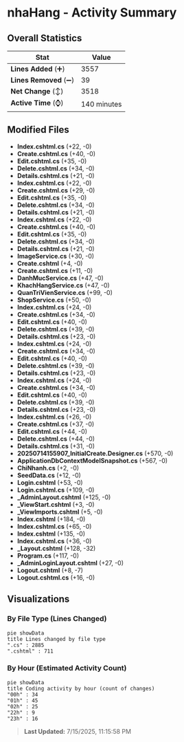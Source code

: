 # nhaHang - Activity Summary 

## Overall Statistics

| Stat                   | Value                                                             |
| ---------------------- | ----------------------------------------------------------------- |
| **Lines Added** (➕)   | 3557                                          |
| **Lines Removed** (➖) | 39                                        |
| **Net Change** (↕)    | 3518                |
| **Active Time** (⌚)   | 140 minutes |


## Modified Files
- **Index.cshtml.cs** (+22, -0)
- **Create.cshtml.cs** (+40, -0)
- **Edit.cshtml.cs** (+35, -0)
- **Delete.cshtml.cs** (+34, -0)
- **Details.cshtml.cs** (+21, -0)
- **Index.cshtml.cs** (+22, -0)
- **Create.cshtml.cs** (+29, -0)
- **Edit.cshtml.cs** (+35, -0)
- **Delete.cshtml.cs** (+34, -0)
- **Details.cshtml.cs** (+21, -0)
- **Index.cshtml.cs** (+22, -0)
- **Create.cshtml.cs** (+40, -0)
- **Edit.cshtml.cs** (+35, -0)
- **Delete.cshtml.cs** (+34, -0)
- **Details.cshtml.cs** (+21, -0)
- **ImageService.cs** (+30, -0)
- **Create.cshtml** (+4, -0)
- **Create.cshtml.cs** (+11, -0)
- **DanhMucService.cs** (+47, -0)
- **KhachHangService.cs** (+47, -0)
- **QuanTriVienService.cs** (+99, -0)
- **ShopService.cs** (+50, -0)
- **Index.cshtml.cs** (+24, -0)
- **Create.cshtml.cs** (+34, -0)
- **Edit.cshtml.cs** (+40, -0)
- **Delete.cshtml.cs** (+39, -0)
- **Details.cshtml.cs** (+23, -0)
- **Index.cshtml.cs** (+24, -0)
- **Create.cshtml.cs** (+34, -0)
- **Edit.cshtml.cs** (+40, -0)
- **Delete.cshtml.cs** (+39, -0)
- **Details.cshtml.cs** (+23, -0)
- **Index.cshtml.cs** (+24, -0)
- **Create.cshtml.cs** (+34, -0)
- **Edit.cshtml.cs** (+40, -0)
- **Delete.cshtml.cs** (+39, -0)
- **Details.cshtml.cs** (+23, -0)
- **Index.cshtml.cs** (+26, -0)
- **Create.cshtml.cs** (+37, -0)
- **Edit.cshtml.cs** (+44, -0)
- **Delete.cshtml.cs** (+44, -0)
- **Details.cshtml.cs** (+31, -0)
- **20250714155907_InitialCreate.Designer.cs** (+570, -0)
- **ApplicationDbContextModelSnapshot.cs** (+567, -0)
- **ChiNhanh.cs** (+2, -0)
- **SeedData.cs** (+12, -0)
- **Login.cshtml** (+53, -0)
- **Login.cshtml.cs** (+109, -0)
- **_AdminLayout.cshtml** (+125, -0)
- **_ViewStart.cshtml** (+3, -0)
- **_ViewImports.cshtml** (+5, -0)
- **Index.cshtml** (+184, -0)
- **Index.cshtml.cs** (+65, -0)
- **Index.cshtml** (+135, -0)
- **Index.cshtml.cs** (+36, -0)
- **_Layout.cshtml** (+128, -32)
- **Program.cs** (+117, -0)
- **_AdminLoginLayout.cshtml** (+27, -0)
- **Logout.cshtml** (+8, -7)
- **Logout.cshtml.cs** (+16, -0)

## Visualizations

### By File Type (Lines Changed)

```mermaid
pie showData
title Lines changed by file type
".cs" : 2885
".cshtml" : 711
```

### By Hour (Estimated Activity Count)

```mermaid
pie showData
title Coding activity by hour (count of changes)
"00h" : 34
"01h" : 45
"02h" : 25
"22h" : 9
"23h" : 16
```


> **Last Updated:** 7/15/2025, 11:15:58 PM